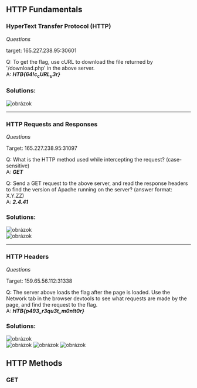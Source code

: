 ## HTTP Fundamentals

### HyperText Transfer Protocol (HTTP)


*Questions*
  
target:   165.227.238.95:30601  
  
Q: To get the flag, use cURL to download the file returned by '/download.php' in the above server.  
A: ***HTB{64$!c_cURL_u$3r}***
  
### Solutions:
  
![obrázok](https://user-images.githubusercontent.com/86005993/160243428-e83c4260-13ec-4a81-a601-7489fa8a4ebb.png)
  
-----------------------------------------------------------------------------------------------------------------------------------------------------
  
### HTTP Requests and Responses
  
*Questions*
  
Target: 165.227.238.95:31097
  
Q: What is the HTTP method used while intercepting the request? (case-sensitive)  
A: ***GET***  
  
Q: Send a GET request to the above server, and read the response headers to find the version of Apache running on the server? (answer format: X.Y.ZZ)  
A: ***2.4.41***
  
### Solutions:  
  
![obrázok](https://user-images.githubusercontent.com/86005993/160245596-3c0be782-54b6-4027-a327-b1a120f098ce.png)  
![obrázok](https://user-images.githubusercontent.com/86005993/160245635-6276e79a-e0f0-4cd6-8713-d74d9e489bc1.png)  
  
-----------------------------------------------------------------------------------------------------------------------------------------------------
  
### HTTP Headers  
  
*Questions*
  
 Target: 159.65.56.112:31338
  

Q: The server above loads the flag after the page is loaded. Use the Network tab in the browser devtools to see what requests are made by the page, and find the request to the flag.  
A: ***HTB{p493_r3qu3$t$_m0n!t0r}***  
    
### Solutions:  
    
![obrázok](https://user-images.githubusercontent.com/86005993/160246637-b58b82e9-425d-4e6a-b510-2a2b2b3e88d7.png)  
![obrázok](https://user-images.githubusercontent.com/86005993/160246656-e0f2a7f8-5906-45c3-89bd-6ee1cff71c9c.png)
![obrázok](https://user-images.githubusercontent.com/86005993/160246696-95131d5c-ce7e-44bc-b2cc-3720acf7917e.png) 
![obrázok](https://user-images.githubusercontent.com/86005993/160246763-40e44446-dfa1-49af-956b-47ce4186b2e5.png)
  
## HTTP Methods  

### GET 
  





